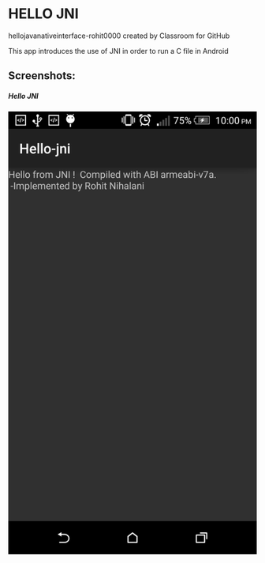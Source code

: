# HELLO JNI
hellojavanativeinterface-rohit0000 created by Classroom for GitHub

This app introduces the use of JNI in order to run a C file in Android

## Screenshots:

##### Hello JNI
![alt tag](https://github.com/DeLaSalleUniversity-Manila/hellojavanativeinterface-rohit0000/blob/master/Hello%20JNI.png)
